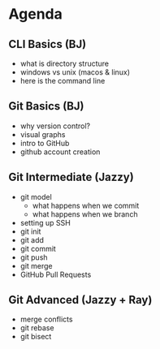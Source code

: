 # Agenda

## CLI Basics (BJ)
- what is directory structure
- windows vs unix (macos & linux)
- here is the command line

## Git Basics (BJ)
- why version control?
- visual graphs
- intro to GitHub
- github account creation

## Git Intermediate (Jazzy)
- git model
    - what happens when we commit
    - what happens when we branch
- setting up SSH
- git init
- git add
- git commit
- git push
- git merge
- GitHub Pull Requests

## Git Advanced (Jazzy + Ray)
- merge conflicts
- git rebase
- git bisect
